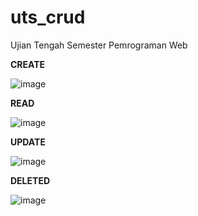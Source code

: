 # uts_crud
Ujian Tengah Semester Pemrograman Web

**CREATE**

![image](https://user-images.githubusercontent.com/100121529/158155574-8ead71c8-273a-4366-aa8d-db7fde1b158b.png)

**READ**

![image](https://user-images.githubusercontent.com/100121529/158155637-b4dabc7a-3491-4e9e-843e-5fe0295c25dc.png)

**UPDATE**

![image](https://user-images.githubusercontent.com/100121529/158155696-b6982793-5bab-42f6-81ed-a9e48fccffc4.png)

**DELETED**

![image](https://user-images.githubusercontent.com/100121529/158155747-86dc5657-cbc8-452d-9242-644f71dad177.png)
